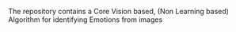 The repository contains a Core Vision based, (Non Learning based) Algorithm for identifying Emotions from images
